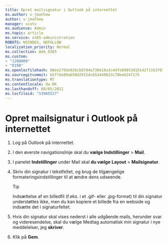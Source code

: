 ```yaml
---
title: Opret mailsignatur i Outlook på internettet
ms.author: v-jmathew
author: v-jmathew
manager: scotv
ms.audience: Admin
ms.topic: article
ms.service: o365-administration
ROBOTS: NOINDEX, NOFOLLOW
localization_priority: Normal
ms.collection: Adm_O365
ms.custom:
- "1200009"
- "8198"
ms.openlocfilehash: 88ee2793e926cb8704a730e18a3c44fe89853d16142f1163707149d8b01be5d9
ms.sourcegitcommit: b5f7da89a650d2915dc652449623c78be6247175
ms.translationtype: MT
ms.contentlocale: da-DK
ms.lasthandoff: 08/05/2021
ms.locfileid: "53965527"
---
```

# <a name="create-email-signature-in-outlook-on-the-web"></a>Opret mailsignatur i Outlook på internettet

1. Log på Outlook på internettet.
2. I den øverste navigationslinje skal du **vælge Indstillinger**  >  **Mail**.
3. I panelet **Indstillinger** under Mail skal **du vælge** **Layout**  >  **Mailsignatur**.
4. Skriv din signatur i tekstfeltet, og brug de tilgængelige formateringsindstillinger til at ændre dens udseende.

    > [!TIP]
    > Indsættelse af en billedfil (f.eks. i et .gif- eller .jpg-format) til din signatur understøttes ikke, men du kan kopiere et billede fra en webside og indsætte det i signaturfeltet.

5. Hvis din signatur skal vises nederst i alle udgående mails, herunder svar og videresendelse, skal du vælge Medtag automatisk min signatur i nye meddelelser, jeg **skriver**.
6. Klik på **Gem**.
